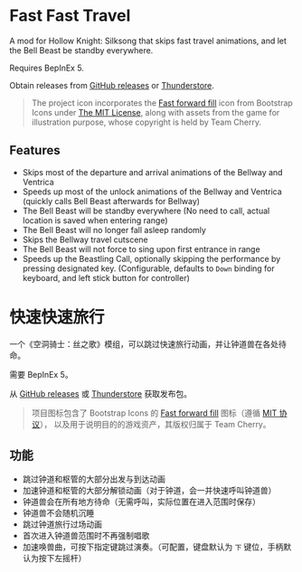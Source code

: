 # Fast Fast Travel

A mod for Hollow Knight: Silksong that skips fast travel animations, and let the Bell Beast be standby everywhere.

Requires BepInEx 5.

Obtain releases from [GitHub releases](https://github.com/Clazex/Silksong.FastFastTravel/releases) or [Thunderstore](https://thunderstore.io/c/hollow-knight-silksong/p/Clazex/FastFastTravel/).

> The project icon incorporates the [Fast forward fill](https://icons.getbootstrap.com/icons/fast-forward-fill/)
> icon from Bootstrap Icons under [The MIT License](https://github.com/twbs/bootstrap/blob/main/LICENSE),
> along with assets from the game for illustration purpose, whose copyright is held by Team Cherry.

## Features

- Skips most of the departure and arrival animations of the Bellway and Ventrica
- Speeds up most of the unlock animations of the Bellway and Ventrica (quickly calls Bell Beast afterwards for Bellway)
- The Bell Beast will be standby everywhere (No need to call, actual location is saved when entering range)
- The Bell Beast will no longer fall asleep randomly
- Skips the Bellway travel cutscene
- The Bell Beast will not force to sing upon first entrance in range
- Speeds up the Beastling Call, optionally skipping the performance by pressing designated key. (Configurable, defaults to `Down` binding for keyboard, and left stick button for controller)


# 快速快速旅行

一个《空洞骑士：丝之歌》模组，可以跳过快速旅行动画，并让钟道兽在各处待命。

需要 BepInEx 5。

从 [GitHub releases](https://github.com/Clazex/Silksong.FastFastTravel/releases) 或 [Thunderstore](https://thunderstore.io/c/hollow-knight-silksong/p/Clazex/FastFastTravel/) 获取发布包。

> 项目图标包含了 Bootstrap Icons 的 [Fast forward fill](https://icons.getbootstrap.com/icons/fast-forward-fill/)
> 图标（遵循 [MIT 协议](https://github.com/twbs/bootstrap/blob/main/LICENSE)），
> 以及用于说明目的的游戏资产，其版权归属于 Team Cherry。

## 功能

- 跳过钟道和枢管的大部分出发与到达动画
- 加速钟道和枢管的大部分解锁动画（对于钟道，会一并快速呼叫钟道兽）
- 钟道兽会在所有地方待命（无需呼叫，实际位置在进入范围时保存）
- 钟道兽不会随机沉睡
- 跳过钟道旅行过场动画
- 首次进入钟道兽范围时不再强制唱歌
- 加速唤兽曲，可按下指定键跳过演奏。（可配置，键盘默认为 `下` 键位，手柄默认为按下左摇杆）
